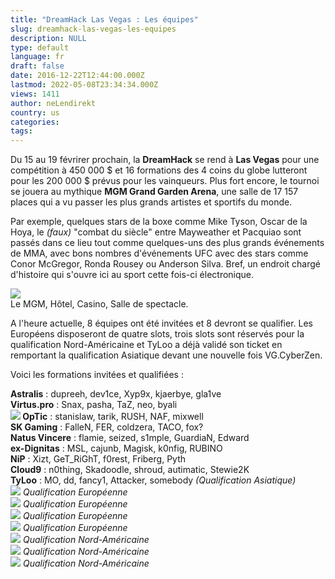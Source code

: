 ```yaml
---
title: "DreamHack Las Vegas : Les équipes"
slug: dreamhack-las-vegas-les-equipes
description: NULL
type: default
language: fr
draft: false
date: 2016-12-22T12:44:00.000Z
lastmod: 2022-05-08T23:34:34.000Z
views: 1411
author: neLendirekt
country: us
categories:
tags:
---
```

Du 15 au 19 févrirer prochain, la **DreamHack** se rend à **Las Vegas** pour une compétition à 450 000 $ et 16 formations des 4 coins du globe lutteront pour les 200 000 $ prévus pour les vainqueurs. Plus fort encore, le tournoi se jouera au mythique **MGM Grand Garden Arena**, une salle de 17 157 places qui a vu passer les plus grands artistes et sportifs du monde.

Par exemple, quelques stars de la boxe comme Mike Tyson, Oscar de la Hoya, le _(faux)_ "combat du siècle" entre Mayweather et Pacquiao sont passés dans ce lieu tout comme quelques-uns des plus grands événements de MMA, avec bons nombres d'événements UFC avec des stars comme Conor McGregor, Ronda Rousey ou Anderson Silva. Bref, un endroit chargé d'histoire qui s'ouvre ici au sport cette fois-ci électronique.

![](/storage/images/585bc715bc283_mgm-grandjpg.jpg)  
Le MGM, Hôtel, Casino, Salle de spectacle.

A l'heure actuelle, 8 équipes ont été invitées et 8 devront se qualifier. Les Européens disposeront de quatre slots, trois slots sont réservés pour la qualification Nord-Américaine et TyLoo a déjà validé son ticket en remportant la qualification Asiatique devant une nouvelle fois VG.CyberZen.

Voici les formations invitées et qualifiées :

**Astralis** : dupreeh, dev1ce, Xyp9x, kjaerbye, gla1ve  
**Virtus.pro** : Snax, pasha, TaZ, neo, byali  
**![](/storage/countries/flag/na_flag_58176583b5a4d.png) OpTic** : stanislaw, tarik, RUSH, NAF, mixwell  
**SK Gaming** : FalleN, FER, coldzera, TACO, fox?  
**Natus Vincere** : flamie, seized, s1mple, GuardiaN, Edward  
**ex-Dignitas** : MSL, cajunb, Magisk, k0nfig, RUBINO  
**NiP** : Xizt, GeT\_RiGhT, f0rest, Friberg, Pyth  
**Cloud9** : n0thing, Skadoodle, shroud, autimatic, Stewie2K  
**TyLoo** : MO, dd, fancy1, Attacker, somebody _(Qualification Asiatique)_  
_![](/storage/countries/flag/europeflag580d21b984714.gif) Qualification Européenne_  
_![](/storage/countries/flag/europeflag580d21b984714.gif) Qualification Européenne_  
_![](/storage/countries/flag/europeflag580d21b984714.gif) Qualification Européenne_  
_![](/storage/countries/flag/europeflag580d21b984714.gif) Qualification Européenne_  
_![](/storage/countries/flag/naflag58176583b5a4d.png) Qualification Nord-Américaine_  
_![](/storage/countries/flag/naflag58176583b5a4d.png) Qualification Nord-Américaine_  
_![](/storage/countries/flag/naflag58176583b5a4d.png) Qualification Nord-Américaine_
